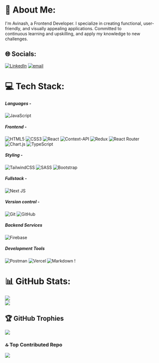 # 💫 About Me:
I'm Avinash, a Frontend Developer. I specialize in creating functional, user-friendly, and visually appealing applications. Committed to<br>continuous learning and upskilling, and apply my knowledge to new challenges.


## 🌐 Socials:
[![LinkedIn](https://img.shields.io/badge/LinkedIn-%230077B5.svg?logo=linkedin&logoColor=white)](https://linkedin.com/in/avinash-kumar-1310-in) [![email](https://img.shields.io/badge/Email-D14836?logo=gmail&logoColor=white)](mailto:avinashkmg1310@gmail.com) 

# 💻 Tech Stack:
##### Languages -
![JavaScript](https://img.shields.io/badge/javascript-%23323330.svg?style=for-the-badge&logo=javascript&logoColor=%23F7DF1E)
##### Frontend -
![HTML5](https://img.shields.io/badge/html5-%23E34F26.svg?style=for-the-badge&logo=html5&logoColor=white) 
![CSS3](https://img.shields.io/badge/css3-%231572B6.svg?style=for-the-badge&logo=css3&logoColor=white) 
![React](https://img.shields.io/badge/react-%2320232a.svg?style=for-the-badge&logo=react&logoColor=%2361DAFB) 
![Context-API](https://img.shields.io/badge/Context--Api-000000?style=for-the-badge&logo=react) 
![Redux](https://img.shields.io/badge/redux-%23593d88.svg?style=for-the-badge&logo=redux&logoColor=white) 
![React Router](https://img.shields.io/badge/React_Router-CA4245?style=for-the-badge&logo=react-router&logoColor=white)
![Chart.js](https://img.shields.io/badge/chart.js-F5788D.svg?style=for-the-badge&logo=chart.js&logoColor=white)
![TypeScript](https://img.shields.io/badge/typescript-%23007ACC.svg?style=for-the-badge&logo=typecript&logoColor=white)
##### Styling -
![TailwindCSS](https://img.shields.io/badge/tailwindcss-%2338B2AC.svg?style=for-the-badge&logo=tailwind-css&logoColor=white)
![SASS](https://img.shields.io/badge/SASS-hotpink.svg?style=for-the-badge&logo=SASS&logoColor=white) 
![Bootstrap](https://img.shields.io/badge/bootstrap-%238511FA.svg?style=for-the-badge&logo=bootstrap&logoColor=white)
##### Fullstack -
![Next JS](https://img.shields.io/badge/Next-black?style=for-the-badge&logo=next.js&logoColor=white) 
##### Version control -
![Git](https://img.shields.io/badge/git-%23F05033.svg?style=for-the-badge&logo=git&logoColor=white)
![GitHub](https://img.shields.io/badge/github-%23121011.svg?style=for-the-badge&logo=github&logoColor=white) 
##### Backend Services
![Firebase](https://img.shields.io/badge/firebase-a08021?style=for-the-badge&logo=firebase&logoColor=ffcd34) 
##### Development Tools
![Postman](https://img.shields.io/badge/Postman-FF6C37?style=for-the-badge&logo=postman&logoColor=white) 
![Vercel](https://img.shields.io/badge/vercel-%23000000.svg?style=for-the-badge&logo=vercel&logoColor=white)
![Markdown](https://img.shields.io/badge/markdown-%23000000.svg?style=for-the-badge&logo=markdown&logoColor=white) !
# 📊 GitHub Stats:
<!-- ![](https://github-readme-stats.vercel.app/api?username=godseye1310&theme=radical&hide_border=false&include_all_commits=true&count_private=false)<br/> -->
![](https://nirzak-streak-stats.vercel.app/?user=godseye1310&theme=radical&hide_border=false)<br/>
![](https://github-readme-stats.vercel.app/api/top-langs/?username=godseye1310&theme=radical&hide_border=false&include_all_commits=true&count_private=false&layout=compact)

## 🏆 GitHub Trophies
![](https://github-profile-trophy.vercel.app/?username=godseye1310&theme=radical&no-frame=false&no-bg=false&margin-w=4)

### 🔝 Top Contributed Repo
![](https://github-contributor-stats.vercel.app/api?username=godseye1310&limit=5&theme=radical&combine_all_yearly_contributions=true)

<!-- Proudly created with GPRM ( https://gprm.itsvg.in ) -->

<!--
**godseye1310/godseye1310** is a ✨ _special_ ✨ repository because its `README.md` (this file) appears on your GitHub profile.

Here are some ideas to get you started:

- 🔭 I’m currently working on ...
- 🌱 I’m currently learning ...
- 👯 I’m looking to collaborate on ...
- 🤔 I’m looking for help with ...
- 💬 Ask me about ...
- 📫 How to reach me: ...
- 😄 Pronouns: ...
- ⚡ Fun fact: ...
-->
